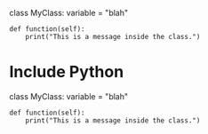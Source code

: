 <!--- GENERATED FILE, DO NOT EDIT --->
class MyClass:
    variable = "blah"

    def function(self):
        print("This is a message inside the class.")

# Include Python

class MyClass:
    variable = "blah"

    def function(self):
        print("This is a message inside the class.")
